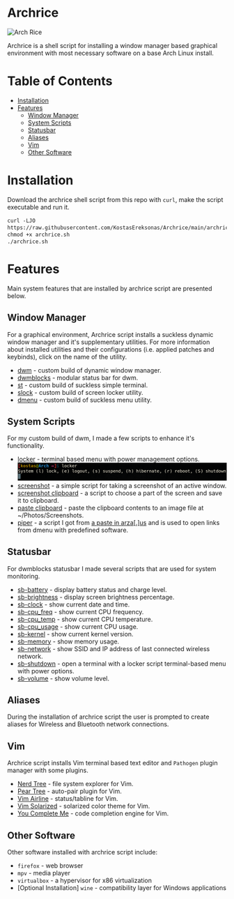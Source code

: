# Archrice

![Arch Rice](/Arch_Rice)

Archrice is a shell script for installing a window manager based graphical environment with most necessary software on a base Arch Linux install.

Table of Contents
=================
* [Installation](#Installation)
* [Features](#Features)
	* [Window Manager](#Window-Manager)
	* [System Scripts](#System-Scripts)
	* [Statusbar](#Statusbar)
	* [Aliases](#Aliases)
	* [Vim](#Vim)
	* [Other Software](#Other-Software)

# Installation

Download the archrice shell script from this repo with `curl`, make the script executable and run it.

```
curl -LJO https://raw.githubusercontent.com/KostasEreksonas/Archrice/main/archrice.sh
chmod +x archrice.sh
./archrice.sh
```

# Features

Main system features that are installed by archrice script are presented below.

## Window Manager

For a graphical environment, Archrice script installs a suckless dynamic window manager and it's supplementary utilities. For more information about installed utilities and their configurations (i.e. applied patches and keybinds), click on the name of the utility.

* [dwm](https://github.com/KostasEreksonas/dwm-kostas) - custom build of dynamic window manager.
* [dwmblocks](https://github.com/KostasEreksonas/dwmblocks-kostas) - modular status bar for dwm.
* [st](https://github.com/KostasEreksonas/st-kostas) - custom build of suckless simple terminal.
* [slock](https://github.com/KostasEreksonas/slock-kostas) - custom build of screen locker utility.
* [dmenu](https://github.com/KostasEreksonas/dmenu-kostas) - custom build of suckless menu utility.

## System Scripts

For my custom build of dwm, I made a few scripts to enhance it's functionality.

* [locker](system_scripts/locker) -	terminal based menu with power management options.
![Locker script](/images/locker_script.png)
* [screenshot](system_scripts/screenshot) - a simple script for taking a screenshot of an active window.
* [screenshot clipboard](system_scripts/screenshot_clipboard) - a script to choose a part of the screen and save it to clipboard. 
* [paste clipboard](system_scripts/paste_clipboard) - paste the clipboard contents to an image file at ~/Photos/Screenshots.
* [piper](system_scripts/piper) - a script I got from [a paste in arza[.]us](http://arza.us/paste/piper) and is used to open links from dmenu with predefined software.

## Statusbar

For dwmblocks statusbar I made several scripts that are used for system monitoring.

* [sb-battery](statusbar/sb-battery) - display battery status and charge level.
* [sb-brightness](statusbar/sb-brightness) - display screen brightness percentage.
* [sb-clock](statusbar/sb-clock) - show current date and time.
* [sb-cpu_freq](statusbar/sb-cpu_freq) - show current CPU frequency.
* [sb-cpu_temp](statusbar/sb-cpu_temp) - show current CPU temperature.
* [sb-cpu_usage](statusbar/sb-cpu_usage) - show current CPU usage.
* [sb-kernel](statusbar/sb-kernel) - show current kernel version.
* [sb-memory](statusbar/sb-memory) - show memory usage.
* [sb-network](statusbar/sb-network) - show SSID and IP address of last connected wireless network.
* [sb-shutdown](statusbar/sb-shutdown) - open a terminal with a locker script terminal-based menu with power options.
* [sb-volume](statusbar/sb-volume) - show volume level.

## Aliases

During the installation of archrice script the user is prompted to create aliases for Wireless and Bluetooth network connections.

## Vim

Archrice script installs Vim terminal based text editor and `Pathogen` plugin manager with some plugins.

* [Nerd Tree](https://github.com/preservim/nerdtree) - file system explorer for Vim.
* [Pear Tree](https://github.com/tmsvg/pear-tree) - auto-pair plugin for Vim.
* [Vim Airline](https://github.com/vim-airline/vim-airline) - status/tabline for Vim.
* [Vim Solarized](https://github.com/altercation/vim-colors-solarized) - solarized color theme for Vim.
* [You Complete Me](https://github.com/ycm-core/YouCompleteMe) - code completion engine for Vim.

## Other Software
Other software installed with archrice script include:
* `firefox` - web browser
* `mpv` - media player
* `virtualbox` - a hypervisor for x86 virtualization
* [Optional Installation] `wine` - compatibility layer for Windows applications
